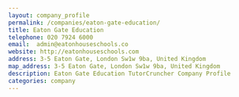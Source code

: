 ```yaml
---
layout: company_profile
permalink: /companies/eaton-gate-education/
title: Eaton Gate Education
telephone: 020 7924 6000
email:  admin@eatonhouseschools.co
website: http://eatonhouseschools.com
address: 3-5 Eaton Gate, London Sw1w 9ba, United Kingdom
map_address: 3-5 Eaton Gate, London Sw1w 9ba, United Kingdom
description: Eaton Gate Education TutorCruncher Company Profile
categories: company
---
```


